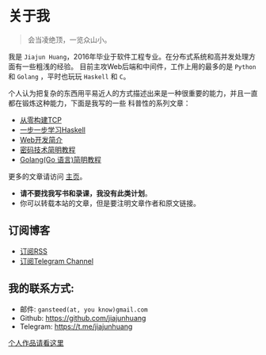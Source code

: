 # 关于我

> 会当凌绝顶，一览众山小。

我是 `Jiajun Huang`，2016年毕业于软件工程专业。在分布式系统和高并发处理方面有一些粗浅的经验。
目前主攻Web后端和中间件，工作上用的最多的是 `Python` 和 `Golang` ，平时也玩玩 `Haskell` 和 `C`。

个人认为把复杂的东西用平易近人的方式描述出来是一种很重要的能力，并且一直都在锻炼这种能力，下面是我写的一些
科普性的系列文章：

- [从零构建TCP](https://jiajunhuang.com/articles/2017_08_12-tcp_ip.md.html)
- [一步一步学习Haskell](https://jiajunhuang.com/articles/2017_09_11-learn_you_a_haskell_part_1.md.html)
- [Web开发简介](https://jiajunhuang.com/articles/2017_10_19-web_dev_series.md.html)
- [密码技术简明教程](https://jiajunhuang.com/articles/2019_05_12-crypto.md.html)
- [Golang(Go 语言)简明教程](https://jiajunhuang.com/tutorial/golang/index.md)

更多的文章请访问 [主页](https://jiajunhuang.com/)。

- **请不要找我写书和录课，我没有此类计划**。
- 你可以转载本站的文章，但是要注明文章作者和原文链接。

## 订阅博客

- [订阅RSS](https://jiajunhuang.com/rss)
- [订阅Telegram Channel](https://t.me/jiajunhuangcom)

## 我的联系方式:

- 邮件: `gansteed(at, you know)gmail.com`
- Github: https://github.com/jiajunhuang
- Telegram: https://t.me/jiajunhuang

[个人作品请看这里](https://jiajunhuang.com/projects)
